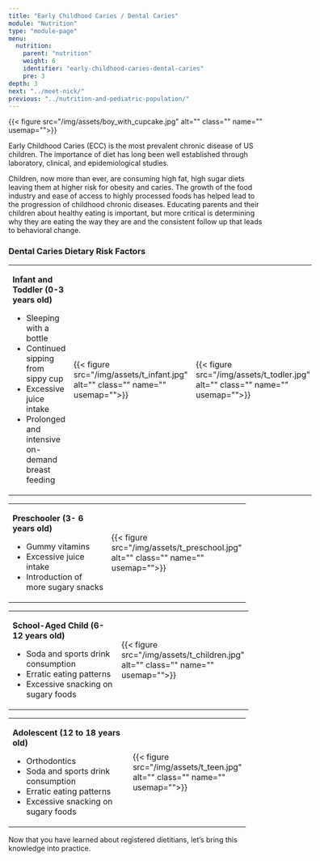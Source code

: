 ```yaml
---
title: "Early Childhood Caries / Dental Caries"
module: "Nutrition"
type: "module-page"
menu:
  nutrition:
    parent: "nutrition"
    weight: 6
    identifier: "early-childhood-caries-dental-caries"
    pre: 3
depth: 3
next: "../meet-nick/"
previous: "../nutrition-and-pediatric-population/"
---
```

<div class="pageblock right">
{{< figure src="/img/assets/boy_with_cupcake.jpg" alt="" class="" name="" usemap="">}}</div><div class="pageblock"><p>Early Childhood Caries (ECC) is the most prevalent chronic disease of US children. The importance of diet has long been well established through laboratory, clinical, and epidemiological studies.</p>
<p>Children, now more than ever, are consuming high fat, high sugar diets leaving them at higher risk for obesity and caries. The growth of the food industry and ease of access to highly processed foods has helped lead to the progression of childhood chronic diseases. Educating parents and their children about healthy eating is important, but more critical is determining why they are eating the way they are and the consistent follow up that leads to behavioral change.</p>
</div><div class="pageblock"><h3>Dental Caries Dietary Risk Factors</h3><table style="border: 0; width: 600px;">
<tbody>
<tr>
<td style="border: 0;">
<p><strong>Infant and Toddler (0-3 years old)</strong></p>
<ul>
<li>Sleeping with a bottle</li>
<li>Continued sipping from sippy cup</li>
<li>Excessive juice intake</li>
<li>Prolonged and intensive on-demand breast feeding</li>
</ul>
</td>
<td style="border: 0; width: 130px;">{{< figure src="/img/assets/t_infant.jpg" alt="" class="" name="" usemap="">}}</td>
<td style="border: 0; width: 130px;">{{< figure src="/img/assets/t_todler.jpg" alt="" class="" name="" usemap="">}}</td>
</tr>
</tbody>
</table>
<table style="border: 0; width: 470px;">
<tbody>
<tr>
<td style="border: 0;">
<p><strong>Preschooler (3- 6 years old)</strong></p>
<ul>
<li>Gummy vitamins</li>
<li>Excessive juice intake</li>
<li>Introduction of more sugary snacks</li>
</ul>
</td>
<td style="border: 0; width: 130px;">{{< figure src="/img/assets/t_preschool.jpg" alt="" class="" name="" usemap="">}}</td>
</tr>
</tbody>
</table>
<table style="border: 0; width: 475px;">
<tbody>
<tr>
<td style="border: 0;">
<p><strong>School-Aged Child (6-12 years old)</strong></p>
<ul>
<li>Soda and sports drink consumption</li>
<li>Erratic eating patterns</li>
<li>Excessive snacking on sugary foods</li>
</ul>
</td>
<td style="border: 0; width: 130px;">{{< figure src="/img/assets/t_children.jpg" alt="" class="" name="" usemap="">}}</td>
</tr>
</tbody>
</table>
<table style="border: 0; width: 470px;">
<tbody>
<tr>
<td style="border: 0;">
<p><strong>Adolescent (12 to 18 years old)</strong></p>
<ul>
<li>Orthodontics</li>
<li>Soda and sports drink consumption</li>
<li>Erratic eating patterns</li>
<li>Excessive snacking on sugary foods</li>
</ul>
</td>
<td style="border: 0; width: 130px;">{{< figure src="/img/assets/t_teen.jpg" alt="" class="" name="" usemap="">}}</td>
</tr>
</tbody>
</table>
</div><div class="pageblock"><p>Now that you have learned about registered dietitians, let’s bring this knowledge into practice.</p>
</div>